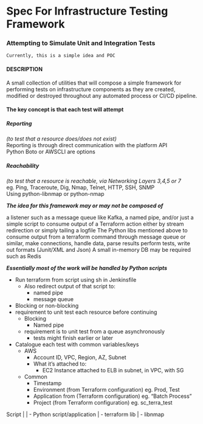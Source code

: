 # Spec For Infrastructure Testing Framework
### Attempting to Simulate Unit and Integration Tests
    Currently, this is a simple idea and POC

#### DESCRIPTION

A small collection of utilities that will compose a simple framework for performing tests on infrastructure components as they are created, modified or destroyed throughout any automated process or CI/CD pipeline.

#### The key concept is that each test will attempt 
*<h5>Reporting</h5> (to test that a resource does/does not exist)*</br>
    Reporting is through direct communication with the platform API</br>
    Python Boto or AWSCLI are options

*<h5>Reachability</h5> (to test that a resource is reachable, via Networking Layers 3,4,5 or 7*</br>
    eg. Ping, Traceroute, Dig, Nmap, Telnet, HTTP, SSH, SNMP </br>
    Using python-libnmap or python-nmap



*<b>The idea for this framework may or may not be composed of</b>* </br> 

a listener such as a message queue like Kafka, a named pipe, and/or just a simple script  to consume output of a Terraform action either by stream redirection or simply tailing a logfile
The Python libs mentioned above to consume output from a terraform command through message queue or similar, make connections, handle data, parse results perform tests, write out formats (Junit/XML and Json)
A small in-memory DB may be required such as Redis

*<b>Essentially most of the work will be handled by Python scripts</b>*




- Run terraform from script using sh in Jenkinsfile
  - Also redirect output of that script to:
    - named pipe
    - message queue
- Blocking or non-blocking
- requirement to unit test each resource before continuing
  - Blocking
      - Named pipe
  - requirement is to unit test from a queue asynchronously	
      - tests might finish earlier or later
- Catalogue each test with common variables/keys
  - AWS
    - Account ID, VPC, Region, AZ, Subnet
    - What it’s attached to:
      - EC2 Instance attached to ELB in subnet, in VPC, with SG
  - Common
    - Timestamp
    - Environment (from Terraform configuration) eg. Prod, Test
    - Application from (Terraform configuration) eg. “Batch Process”
    - Project (from Terraform configuration) eg. sc_terra_test



Script
  |
  | - Python script/application
        | - terraform lib
        | - libnmap

